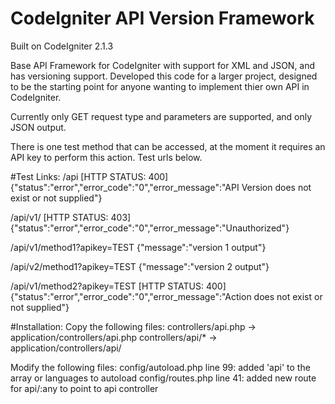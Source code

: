 CodeIgniter API Version Framework
=================================

Built on CodeIgniter 2.1.3

Base API Framework for CodeIgniter with support for XML and JSON, and has versioning support. Developed this code for a larger project, designed to be the starting point for anyone wanting to implement thier own API in CodeIgniter.

Currently only GET request type and parameters are supported, and only JSON output.

There is one test method that can be accessed, at the moment it requires an API key to perform this action. Test urls below.

#Test Links:
/api
[HTTP STATUS: 400]
{"status":"error","error_code":"0","error_message":"API Version does not exist or not supplied"}

/api/v1/
[HTTP STATUS: 403]
{"status":"error","error_code":"0","error_message":"Unauthorized"}

/api/v1/method1?apikey=TEST
{"message":"version 1 output"}

/api/v2/method1?apikey=TEST
{"message":"version 2 output"}

/api/v1/method2?apikey=TEST
[HTTP STATUS: 400]
{"status":"error","error_code":"0","error_message":"Action does not exist or not supplied"}

#Installation:
Copy the following files:
controllers/api.php     ->      application/controllers/api.php
controllers/api/*       ->      application/controllers/api/

Modify the following files:
config/autoload.php
line 99: added 'api' to the array or languages to autoload
config/routes.php
line 41: added new route for api/:any to point to api controller